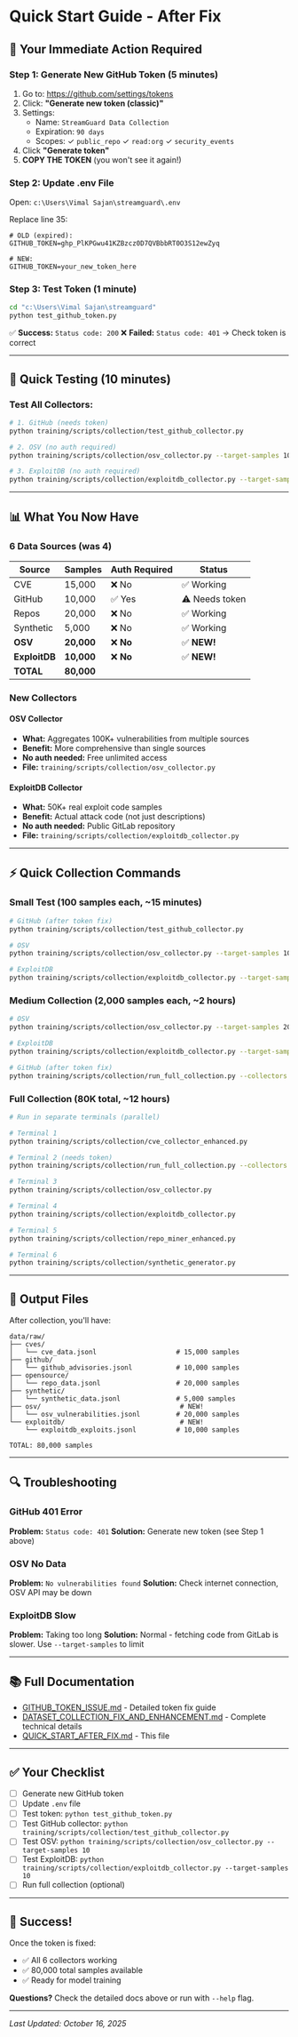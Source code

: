 # Quick Start Guide - After Fix

## 🎯 Your Immediate Action Required

### Step 1: Generate New GitHub Token (5 minutes)

1. Go to: https://github.com/settings/tokens
2. Click: **"Generate new token (classic)"**
3. Settings:
   - Name: `StreamGuard Data Collection`
   - Expiration: `90 days`
   - Scopes: ✓ `public_repo` ✓ `read:org` ✓ `security_events`
4. Click **"Generate token"**
5. **COPY THE TOKEN** (you won't see it again!)

### Step 2: Update .env File

Open: `c:\Users\Vimal Sajan\streamguard\.env`

Replace line 35:
```env
# OLD (expired):
GITHUB_TOKEN=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

# NEW:
GITHUB_TOKEN=your_new_token_here
```

### Step 3: Test Token (1 minute)

```bash
cd "c:\Users\Vimal Sajan\streamguard"
python test_github_token.py
```

✅ **Success:** `Status code: 200`
❌ **Failed:** `Status code: 401` → Check token is correct

---

## 🚀 Quick Testing (10 minutes)

### Test All Collectors:

```bash
# 1. GitHub (needs token)
python training/scripts/collection/test_github_collector.py

# 2. OSV (no auth required)
python training/scripts/collection/osv_collector.py --target-samples 10

# 3. ExploitDB (no auth required)
python training/scripts/collection/exploitdb_collector.py --target-samples 10
```

---

## 📊 What You Now Have

### 6 Data Sources (was 4)

| Source | Samples | Auth Required | Status |
|--------|---------|---------------|--------|
| CVE | 15,000 | ❌ No | ✅ Working |
| GitHub | 10,000 | ✅ Yes | ⚠️ Needs token |
| Repos | 20,000 | ❌ No | ✅ Working |
| Synthetic | 5,000 | ❌ No | ✅ Working |
| **OSV** | **20,000** | ❌ **No** | ✅ **NEW!** |
| **ExploitDB** | **10,000** | ❌ **No** | ✅ **NEW!** |
| **TOTAL** | **80,000** | | |

### New Collectors

#### OSV Collector
- **What:** Aggregates 100K+ vulnerabilities from multiple sources
- **Benefit:** More comprehensive than single sources
- **No auth needed:** Free unlimited access
- **File:** `training/scripts/collection/osv_collector.py`

#### ExploitDB Collector
- **What:** 50K+ real exploit code samples
- **Benefit:** Actual attack code (not just descriptions)
- **No auth needed:** Public GitLab repository
- **File:** `training/scripts/collection/exploitdb_collector.py`

---

## ⚡ Quick Collection Commands

### Small Test (100 samples each, ~15 minutes)

```bash
# GitHub (after token fix)
python training/scripts/collection/test_github_collector.py

# OSV
python training/scripts/collection/osv_collector.py --target-samples 100

# ExploitDB
python training/scripts/collection/exploitdb_collector.py --target-samples 100
```

### Medium Collection (2,000 samples each, ~2 hours)

```bash
# OSV
python training/scripts/collection/osv_collector.py --target-samples 2000

# ExploitDB
python training/scripts/collection/exploitdb_collector.py --target-samples 2000

# GitHub (after token fix)
python training/scripts/collection/run_full_collection.py --collectors github --github-samples 2000
```

### Full Collection (80K total, ~12 hours)

```bash
# Run in separate terminals (parallel)

# Terminal 1
python training/scripts/collection/cve_collector_enhanced.py

# Terminal 2 (needs token)
python training/scripts/collection/run_full_collection.py --collectors github

# Terminal 3
python training/scripts/collection/osv_collector.py

# Terminal 4
python training/scripts/collection/exploitdb_collector.py

# Terminal 5
python training/scripts/collection/repo_miner_enhanced.py

# Terminal 6
python training/scripts/collection/synthetic_generator.py
```

---

## 📁 Output Files

After collection, you'll have:

```
data/raw/
├── cves/
│   └── cve_data.jsonl                    # 15,000 samples
├── github/
│   └── github_advisories.jsonl           # 10,000 samples
├── opensource/
│   └── repo_data.jsonl                   # 20,000 samples
├── synthetic/
│   └── synthetic_data.jsonl              # 5,000 samples
├── osv/                                   # NEW!
│   └── osv_vulnerabilities.jsonl         # 20,000 samples
└── exploitdb/                             # NEW!
    └── exploitdb_exploits.jsonl          # 10,000 samples

TOTAL: 80,000 samples
```

---

## 🔍 Troubleshooting

### GitHub 401 Error
**Problem:** `Status code: 401`
**Solution:** Generate new token (see Step 1 above)

### OSV No Data
**Problem:** `No vulnerabilities found`
**Solution:** Check internet connection, OSV API may be down

### ExploitDB Slow
**Problem:** Taking too long
**Solution:** Normal - fetching code from GitLab is slower. Use `--target-samples` to limit

---

## 📚 Full Documentation

- [GITHUB_TOKEN_ISSUE.md](GITHUB_TOKEN_ISSUE.md) - Detailed token fix guide
- [DATASET_COLLECTION_FIX_AND_ENHANCEMENT.md](DATASET_COLLECTION_FIX_AND_ENHANCEMENT.md) - Complete technical details
- [QUICK_START_AFTER_FIX.md](QUICK_START_AFTER_FIX.md) - This file

---

## ✅ Your Checklist

- [ ] Generate new GitHub token
- [ ] Update `.env` file
- [ ] Test token: `python test_github_token.py`
- [ ] Test GitHub collector: `python training/scripts/collection/test_github_collector.py`
- [ ] Test OSV: `python training/scripts/collection/osv_collector.py --target-samples 10`
- [ ] Test ExploitDB: `python training/scripts/collection/exploitdb_collector.py --target-samples 10`
- [ ] Run full collection (optional)

---

## 🎉 Success!

Once the token is fixed:
- ✅ All 6 collectors working
- ✅ 80,000 total samples available
- ✅ Ready for model training

**Questions?** Check the detailed docs above or run with `--help` flag.

---

*Last Updated: October 16, 2025*
